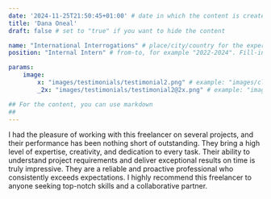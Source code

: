 ```yaml
---
date: '2024-11-25T21:50:45+01:00' # date in which the content is created - defaults to "today"
title: 'Dana Oneal'
draft: false # set to "true" if you want to hide the content 

name: "International Interrogations" # place/city/country for the experience. Fill-in.
position: "Internal Intern" # from-to, for example "2022-2024". Fill-in.

params:
    image:
        x: "images/testimonials/testimonial2.png" # example: "images/clients/asgardia.png"
        _2x: "images/testimonials/testimonial2@2x.png" # example: "images/clients/asgardia@2x.png"

## For the content, you can use markdown
##
---
```


I had the pleasure of working with this freelancer on several projects, and their performance has been nothing short of outstanding. They bring a high level of expertise, creativity, and dedication to every task. Their ability to understand project requirements and deliver exceptional results on time is truly impressive. They are a reliable and proactive professional who consistently exceeds expectations. I highly recommend this freelancer to anyone seeking top-notch skills and a collaborative partner.